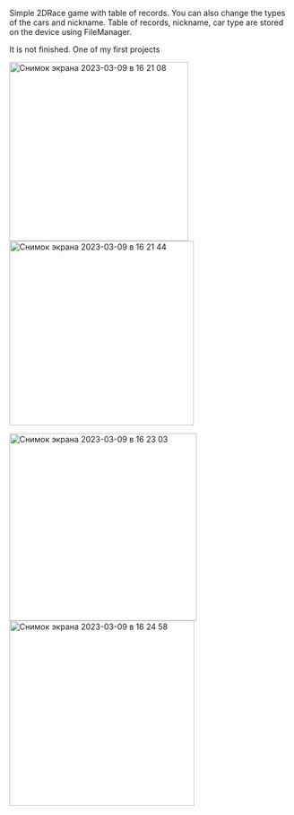 Simple 2DRace game with table of records. You can also change the types of the cars and nickname. Table of records, nickname, car type are stored on the device using FileManager. 

It is not finished. One of my first projects

<img width="319" alt="Снимок экрана 2023-03-09 в 16 21 08" src="https://user-images.githubusercontent.com/109769898/224036883-7691337e-e3ca-46e5-8bd2-65a9e8b77301.png"> <img width="329" alt="Снимок экрана 2023-03-09 в 16 21 44" src="https://user-images.githubusercontent.com/109769898/224036905-cbfbcead-3314-45f5-b4a7-94d20b7fe226.png">

<img width="334" alt="Снимок экрана 2023-03-09 в 16 23 03" src="https://user-images.githubusercontent.com/109769898/224036917-a8255c98-5660-43dc-9007-124e63ebed3a.png"> <img width="330" alt="Снимок экрана 2023-03-09 в 16 24 58" src="https://user-images.githubusercontent.com/109769898/224036927-3936584b-3394-47d9-bb77-75d6e114853e.png">
